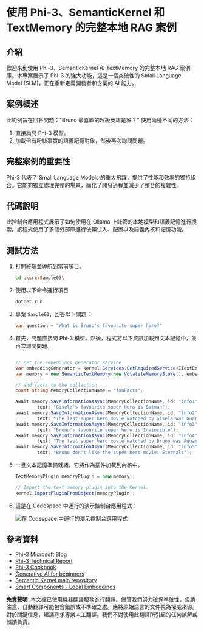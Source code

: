 # 使用 Phi-3、SemanticKernel 和 TextMemory 的完整本地 RAG 案例

## 介紹

歡迎來到使用 Phi-3、SemanticKernel 和 TextMemory 的完整本地 RAG 案例庫。本專案展示了 Phi-3 的強大功能，這是一個突破性的 Small Language Model (SLM)，正在重新定義開發者和企業的 AI 能力。

## 案例概述

此範例旨在回答問題："Bruno 最喜歡的超級英雄是誰？" 使用兩種不同的方法：

1. 直接詢問 Phi-3 模型。
2. 加載帶有粉絲事實的語義記憶對象，然後再次詢問問題。

## 完整案例的重要性

Phi-3 代表了 Small Language Models 的重大飛躍，提供了性能和效率的獨特組合。它能夠獨立處理完整的場景，簡化了開發過程並減少了整合的複雜性。

## 代碼說明

此控制台應用程式展示了如何使用在 Ollama 上託管的本地模型和語義記憶進行搜索。該程式使用了多個外部庫進行依賴注入、配置以及語義內核和記憶功能。

## 測試方法

1. 打開終端並導航到當前項目。

    ```bash
    cd .\src\Sample03\
    ```

1. 使用以下命令運行項目

    ```bash
    dotnet run
    ```

1. 專案 `Sample03`，回答以下問題：

    ```csharp
    var question = "What is Bruno's favourite super hero?"
    ```

1. 首先，問題直接問 Phi-3 模型。然後，程式將以下資訊加載到文本記憶中，並再次詢問問題。

    ```csharp

    // get the embeddings generator service
    var embeddingGenerator = kernel.Services.GetRequiredService<ITextEmbeddingGenerationService>();
    var memory = new SemanticTextMemory(new VolatileMemoryStore(), embeddingGenerator);    

    // add facts to the collection
    const string MemoryCollectionName = "fanFacts";
    
    await memory.SaveInformationAsync(MemoryCollectionName, id: "info1", 
            text: "Gisela's favourite super hero is Batman");
    await memory.SaveInformationAsync(MemoryCollectionName, id: "info2", 
            text: "The last super hero movie watched by Gisela was Guardians of the Galaxy Vol 3");
    await memory.SaveInformationAsync(MemoryCollectionName, id: "info3", 
            text: "Bruno's favourite super hero is Invincible");
    await memory.SaveInformationAsync(MemoryCollectionName, id: "info4", 
            text: "The last super hero movie watched by Bruno was Aquaman II");
    await memory.SaveInformationAsync(MemoryCollectionName, id: "info5", 
            text: "Bruno don't like the super hero movie: Eternals");    
    ```

1. 一旦文本記憶準備就緒，它將作為插件加載到內核中。

    ```csharp
    TextMemoryPlugin memoryPlugin = new(memory);
    
    // Import the text memory plugin into the Kernel.
    kernel.ImportPluginFromObject(memoryPlugin);    
    ```

1. 這是在 Codespace 中運行的演示控制台應用程式：

    ![在 Codespace 中運行的演示控制台應用程式](../../../../../../../md/07.Labs/CsharpOllamaCodeSpaces/src/Sample03/img/10RAGPhi3.gif)

## 參考資料

- [Phi-3 Microsoft Blog](https://aka.ms/phi3blog-april)
- [Phi-3 Technical Report](https://aka.ms/phi3-tech-report)
- [Phi-3 Cookbook](https://aka.ms/Phi-3CookBook)
- [Generative AI for beginners](https://github.com/microsoft/generative-ai-for-beginners)
- [Semantic Kernel main repository](https://github.com/microsoft/semantic-kernel)
- [Smart Components - Local Embeddings](https://github.com/dotnet-smartcomponents/smartcomponents/blob/main/docs/local-embeddings.md)

**免責聲明**:
本文檔已使用機器翻譯服務進行翻譯。儘管我們努力確保準確性，但請注意，自動翻譯可能包含錯誤或不準確之處。應將原始語言的文件視為權威來源。對於關鍵信息，建議尋求專業人工翻譯。我們不對使用此翻譯所引起的任何誤解或誤讀負責。